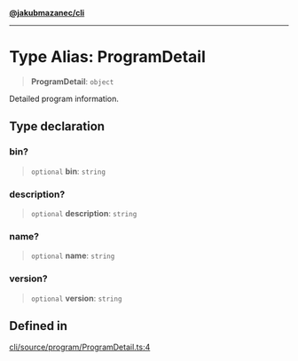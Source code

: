 [**@jakubmazanec/cli**](../README.md)

---

# Type Alias: ProgramDetail

> **ProgramDetail**: `object`

Detailed program information.

## Type declaration

### bin?

> `optional` **bin**: `string`

### description?

> `optional` **description**: `string`

### name?

> `optional` **name**: `string`

### version?

> `optional` **version**: `string`

## Defined in

[cli/source/program/ProgramDetail.ts:4](https://github.com/jakubmazanec/tools/blob/a4967209f10f2b04ade958bd873ac46f1290cee7/packages/cli/source/program/ProgramDetail.ts#L4)
